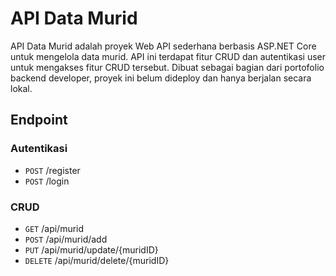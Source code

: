 # API Data Murid
API Data Murid adalah proyek Web API sederhana berbasis ASP.NET Core untuk mengelola data murid. API ini terdapat fitur CRUD dan autentikasi user untuk mengakses fitur CRUD tersebut. Dibuat sebagai bagian dari portofolio backend developer, proyek ini belum dideploy dan hanya berjalan secara lokal.

## Endpoint
### Autentikasi
- `POST` /register
- `POST` /login

### CRUD
- `GET` /api/murid
- `POST` /api/murid/add
- `PUT` /api/murid/update/{muridID}
- `DELETE` /api/murid/delete/{muridID}
